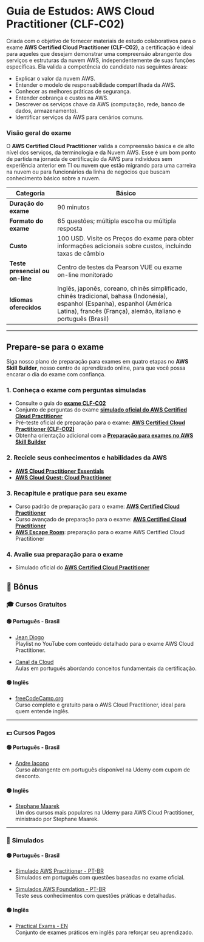 # Guia de Estudos: AWS Cloud Practitioner (CLF‐C02)

Criada com o objetivo de fornecer materiais de estudo colaborativos para o exame **AWS Certified Cloud Practitioner (CLF-C02)**, a certificação é ideal para aqueles que desejam demonstrar uma compreensão abrangente dos serviços e estruturas da nuvem AWS, independentemente de suas funções específicas. Ela valida a competência do candidato nas seguintes áreas:

- Explicar o valor da nuvem AWS.
- Entender o modelo de responsabilidade compartilhada da AWS.
- Conhecer as melhores práticas de segurança.
- Entender cobrança e custos na AWS.
- Descrever os serviços chave da AWS (computação, rede, banco de dados, armazenamento).
- Identificar serviços da AWS para cenários comuns.

### Visão geral do exame

O **AWS Certified Cloud Practitioner** valida a compreensão básica e de alto nível dos serviços, da terminologia e da Nuvem AWS. Esse é um bom ponto de partida na jornada de certificação da AWS para indivíduos sem experiência anterior em TI ou nuvem que estão migrando para uma carreira na nuvem ou para funcionários da linha de negócios que buscam conhecimento básico sobre a nuvem.

| **Categoria**              | Básico                        |
|----------------------------|-------------------------------|
| **Duração do exame**        | 90 minutos                    |
| **Formato do exame**        | 65 questões; múltipla escolha ou múltipla resposta |
| **Custo**                   | 100 USD. Visite os Preços do exame para obter informações adicionais sobre custos, incluindo taxas de câmbio |
| **Teste presencial ou on-line** | Centro de testes da Pearson VUE ou exame on-line monitorado |
| **Idiomas oferecidos**      | Inglês, japonês, coreano, chinês simplificado, chinês tradicional, bahasa (Indonésia), espanhol (Espanha), espanhol (América Latina), francês (França), alemão, italiano e português (Brasil) |

---

## Prepare-se para o exame

Siga nosso plano de preparação para exames em quatro etapas no **AWS Skill Builder**, nosso centro de aprendizado online, para que você possa encarar o dia do exame com confiança.

### 1. Conheça o exame com perguntas simuladas
- Consulte o guia do [**exame CLF-C02**](https://aws.amazon.com/certification/certified-cloud-practitioner/)
- Conjunto de perguntas do exame [**simulado oficial do AWS Certified Cloud Practitioner**](https://explore.skillbuilder.aws/learn/courses/16805/aws-certified-cloud-practitioner-perguntas-de-pratica-oficiais-clf-portugues-brasil-aws-certified-cloud-practitioner-official-practice-question-set-clf-c02-portuguese-brazil)
- Pré-teste oficial de preparação para o exame: [**AWS Certified Cloud Practitioner (CLF-C02)**](https://explore.skillbuilder.aws/learn/courses/18542/simulado-oficial-de-recursos-para-exames-aws-certified-cloud-practitioner-clf-c02-portugues-brasil-exam-prep-official-pretest-aws-certified-cloud-practitioner-clf-c02-portuguese-brazil)
- Obtenha orientação adicional com a [**Preparação para exames no AWS Skill Builder**](https://explore.skillbuilder.aws/learn)

### 2. Recicle seus conhecimentos e habilidades da AWS
- [**AWS Cloud Practitioner Essentials**](https://explore.skillbuilder.aws/learn/courses/134/aws-cloud-practitioner-essentials)
- [**AWS Cloud Quest: Cloud Practitioner**](https://explore.skillbuilder.aws/learn/courses/11458/aws-cloud-quest-cloud-practitioner)

### 3. Recapitule e pratique para seu exame
- Curso padrão de preparação para o exame: [**AWS Certified Cloud Practitioner**](https://explore.skillbuilder.aws/learn/courses/18719/curso-padrao-de-preparacao-para-o-exame-aws-certified-cloud-practitioner-clf-c02-portugues-brasil-exam-prep-standard-course-aws-certified-cloud-practitioner-clf-c02-portuguese-brazil)
- Curso avançado de preparação para o exame: [**AWS Certified Cloud Practitioner**](https://explore.skillbuilder.aws/learn/courses/18594/curso-aprimorado-de-preparacao-para-o-exame-aws-certified-cloud-practitioner-clf-c02-portugues-brasil-exam-prep-enhanced-course-aws-certified-cloud-practitioner-clf-c02-portuguese-brazil)
- [**AWS Escape Room**](https://explore.skillbuilder.aws/learn/course/external/view/elearning/17373/aws-escape-room-for-exam-prep-aws-certified-cloud-practitioner-clf-c02): preparação para o exame AWS Certified Cloud Practitioner

### 4. Avalie sua preparação para o exame
- Simulado oficial do [**AWS Certified Cloud Practitioner**](https://explore.skillbuilder.aws/learn/courses/16951/aws-certified-cloud-practitioner-simulado-oficial-clf-c02-portugues-brasil-aws-certified-cloud-practitioner-official-practice-exam-clf-c02-portuguese-brazil)

## 🎉 **Bônus**

### 🎓 **Cursos Gratuitos**

#### 🟢 **Português - Brasil**
- [Jean Diogo](https://www.youtube.com/watch?v=CqtC5_sMd90&list=PLK2b5y9F1DqaTWBrcxKMdwChTOAOBiksx&ab_channel=JeanDiogo)  
  Playlist no YouTube com conteúdo detalhado para o exame AWS Cloud Practitioner.

- [Canal da Cloud](https://www.youtube.com/watch?v=keHP-56Bifo&list=PLz3hnOImntAPoJZ2JAWtOzc34X1EI_ge7&ab_channel=CanaldaCloud)  
  Aulas em português abordando conceitos fundamentais da certificação.

#### 🟢 **Inglês**
- [freeCodeCamp.org](https://www.youtube.com/watch?v=NhDYbskXRgc&t=1s&ab_channel=freeCodeCamp.org)  
  Curso completo e gratuito para o AWS Cloud Practitioner, ideal para quem entende inglês.

---

### 💵 **Cursos Pagos**

#### 🟢 **Português - Brasil**
- [Andre Iacono](https://www.udemy.com/course/certificacao-amazon-aws-cloud-practitioner-clf-c02/?couponCode=MT24125)  
  Curso abrangente em português disponível na Udemy com cupom de desconto.

#### 🟢 **Inglês**
- [Stephane Maarek](https://www.udemy.com/course/aws-certified-cloud-practitioner-new/?couponCode=MT24125)  
  Um dos cursos mais populares na Udemy para AWS Cloud Practitioner, ministrado por Stephane Maarek.

---

### 📝 **Simulados**

#### 🟢 **Português - Brasil**
- [Simulado AWS Practitioner - PT-BR](https://www.udemy.com/course/aws-practitioner-em-portugues/?couponCode=MT24125)  
  Simulados em português com questões baseadas no exame oficial.

- [Simulados AWS Foundation - PT-BR](https://www.udemy.com/course/simulados-aws-cloud-practitioner-foundation-em-portugues/?couponCode=MT24125)  
  Teste seus conhecimentos com questões práticas e detalhadas.

#### 🟢 **Inglês**
- [Practical Exams - EN](https://www.udemy.com/course/practice-exams-aws-certified-cloud-practitioner/?couponCode=MT24125)  
  Conjunto de exames práticos em inglês para reforçar seu aprendizado.


